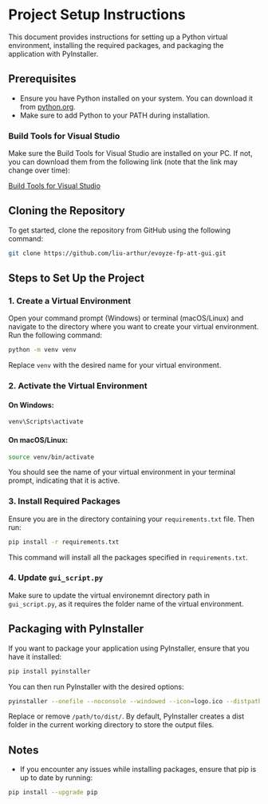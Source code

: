 # Project Setup Instructions

This document provides instructions for setting up a Python virtual environment, installing the required packages, and packaging the application with PyInstaller.

## Prerequisites

- Ensure you have Python installed on your system. You can download it from [python.org](https://www.python.org/downloads/).
- Make sure to add Python to your PATH during installation.

### Build Tools for Visual Studio

Make sure the Build Tools for Visual Studio are installed on your PC. If not, you can download them from the following link (note that the link may change over time):

[Build Tools for Visual Studio](https://visualstudio.microsoft.com/downloads/#build-tools-for-visual-studio-2022)

## Cloning the Repository

To get started, clone the repository from GitHub using the following command:

```bash
git clone https://github.com/liu-arthur/evoyze-fp-att-gui.git
```

## Steps to Set Up the Project

### 1. Create a Virtual Environment

Open your command prompt (Windows) or terminal (macOS/Linux) and navigate to the directory where you want to create your virtual environment. Run the following command:

```bash
python -m venv venv
```

Replace `venv` with the desired name for your virtual environment.

### 2. Activate the Virtual Environment

#### On Windows:
```bash
venv\Scripts\activate
```

#### On macOS/Linux:
```bash
source venv/bin/activate
```

You should see the name of your virtual environment in your terminal prompt, indicating that it is active.

### 3. Install Required Packages

Ensure you are in the directory containing your `requirements.txt` file. Then run:

```bash
pip install -r requirements.txt
```

This command will install all the packages specified in `requirements.txt`.

### 4. Update `gui_script.py`

Make sure to update the virtual environemnt directory path in `gui_script.py`, as it requires the folder name of the virtual environment. 

## Packaging with PyInstaller

If you want to package your application using PyInstaller, ensure that you have it installed:

```bash
pip install pyinstaller
```

You can then run PyInstaller with the desired options:

```bash
pyinstaller --onefile --noconsole --windowed --icon=logo.ico --distpath /path/to/dist/ gui_script.py
```

Replace or remove `/path/to/dist/`. By default, PyInstaller creates a dist folder in the current working directory to store the output files.

## Notes

- If you encounter any issues while installing packages, ensure that pip is up to date by running:

```bash
pip install --upgrade pip
```